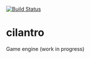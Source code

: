 [![Build Status](https://travis-ci.org/dpilawa/cilantro.svg?branch=master)](https://travis-ci.org/dpilawa/cilantro)
# cilantro
Game engine (work in progress)
